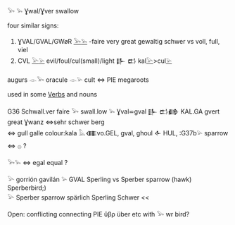 𓅨 𓅩 Ɣwal/Ɣver swallow  

four similar signs:  

1. ƔVAL/GVAL/GWøR [𓅨](𓅨)[𓅩](𓅩) -faire very great gewaltig schwer vs  voll, full, viel  
2. CVL [𓅪](𓅪)[𓅫](𓅫)  evil/foul/cul(small)/light  𒃲 𒆗 kal[𓅪](𓅪)>cul[𓅫](𓅫)  

augurs 𓁹𓅨 oracule 𓁹𓅫 cult ⇔ PIE megaroots  

used in some [Verbs](Verbs) and nouns  

G36  Schwall.ver faire 𓅨 swall.low 𓅩 Ɣval⋍gval 𒃲 𒆗𒂵 KAL.GA gvert great Ɣwanz ⇔sehr schwer berg  
⇔ gull galle colour:kala 𓅓𒈪vo.GEL, gval, ghoul 𒅆 HUL, :G37b𓅫 sparrow   ⇔ 𓐍 ?  

𓅨𓅩 ⇔ egal equal ?  

𓅪 gorrión gavilán 𓅫 GVAL Sperling vs Sperber sparrow (hawk) Sperberbird;)  
𓅪 Sperber sparrow spärlich Sperling Schwer <<  


Open: conflicting connecting PIE ὕβρ über etc with 𓅨 wr bird?  

